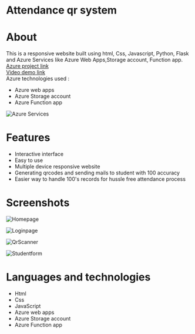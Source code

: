 # Attendance qr system
# About
This is a responsive website built using html, Css, Javascript, Python, Flask and Azure Services like Azure Web Apps,Storage account, Function app.     
[Azure project link](https://azureweba.azurewebsites.net/)      
[Video demo link](https://youtu.be/HwHtArWor8E)       
Azure technologies used :
- Azure web apps    
- Azure Storage account   
- Azure Function app

![Azure Services](https://github.com/sankethp44/Attendance-Qr-System/assets/122307186/d4fcb0a8-8509-4713-8814-764329e5a88b)

# Features
- Interactive interface    
- Easy to use
- Multiple device responsive website    
- Generating qrcodes and sending mails to student with 100 accuracy    
- Easier way to handle 100's records for hussle free attendance process
      
# Screenshots
![Homepage](https://github.com/sankethp44/Attendance-Qr-System/assets/122307186/e5a900b8-88ea-47c1-b308-8927f369a5e5)

![Loginpage](https://github.com/sankethp44/Attendance-Qr-System/assets/122307186/dedbf3e1-4cd2-4f29-b2af-57c3783cacf8)

![QrScanner](https://github.com/sankethp44/Attendance-Qr-System/assets/122307186/d06e50c9-7fc1-4f1b-9402-de77c3292869)

![Studentform](https://github.com/sankethp44/Attendance-Qr-System/assets/122307186/8a8da1c3-b66a-42dc-9992-bc4d3653fbae)

# Languages and technologies
- Html    
- Css    
- JavaScript    
- Azure web apps    
- Azure Storage account   
- Azure Function app

